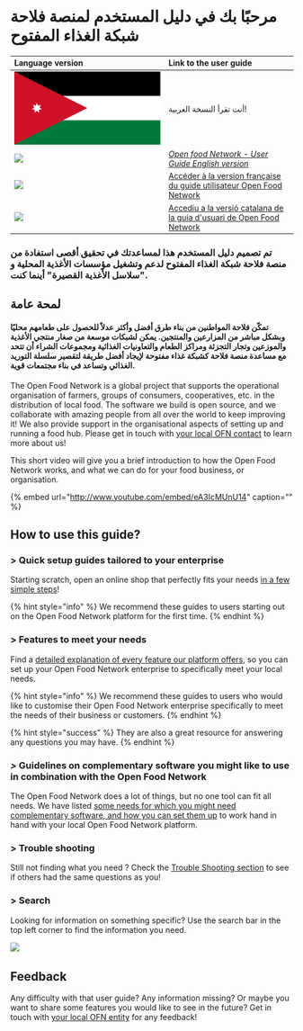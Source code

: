 # مرحبًا بك في دليل المستخدم لمنصة فلاحة شبكة الغذاء المفتوح

| Language version | Link to the user guide |
| :--- | :--- |
| ![](.gitbook/assets/jordan_flag.png) | أنت تقرأ النسخة العربية! |
| ![](.gitbook/assets/capture-du-2019-09-26-00-38-19.png) | [_Open food Network - User Guide  English version_](https://guide.openfoodnetwork.org/) |
| ![](.gitbook/assets/capture-du-2019-09-26-00-38-01.png) | [Accéder à la version française du guide utilisateur Open Food Network](https://ofn-user-guide.gitbook.io/guide-utilisateur-open-food-network/) |
| ![](.gitbook/assets/capture-du-2019-09-26-00-37-35.png) | [Accediu a la versió catalana de la guia d'usuari de Open Food Network](https://guia.katuma.org/) |

### تم تصميم دليل المستخدم هذا لمساعدتك في تحقيق أقصى استفادة من منصة فلاحة شبكة الغذاء المفتوح لدعم وتشغيل مؤسسات الأغذية المحلية و "سلاسل الأغذية القصيرة" أينما كنت.

## لمحة عامة

#### تمكّن فلاحة المواطنين من بناء طرق أفضل وأكثر عدلاً للحصول على طعامهم محليًا وبشكل مباشر من المزارعين والمنتجين. يمكن لشبكات موسعة من صغار منتجي الأغذية والموزعين وتجار التجزئة ومراكز الطعام والتعاونيات الغذائية ومجموعات الشراء أن تتحد مع مساعدة منصة فلاحة كشبكة غذاء مفتوحة لإيجاد أفضل طريقة لتقصير سلسلة التوريد الغذائي وتساعد في بناء مجتمعات قوية.

The Open Food Network is a global project that supports the operational organisation of farmers, groups of consumers, cooperatives, etc. in the distribution of local food. The software we build is open source, and we collaborate with amazing people from all over the world to keep improving it! We also provide support in the organisational aspects of setting up and running a food hub. Please get in touch with [your local OFN contact](local-ofn-organizations-and-contacts.md) to learn more about us!

This short video will give you a brief introduction to how the Open Food Network works, and what we can do for your food business, or organisation.

{% embed url="http://www.youtube.com/embed/eA3IcMUnU14" caption="" %}

## How to use this guide?

### &gt; Quick setup guides tailored to your enterprise

Starting scratch, open an online shop that perfectly fits your needs [in a few simple steps](your-quick-start-on-ofn-given-who-you-are.md)!

{% hint style="info" %}
We recommend these guides to users starting out on the Open Food Network platform for the first time.
{% endhint %}

### &gt; Features to meet your needs

Find a [detailed explanation of every feature our platform offers](basic-features/), so you can set up your Open Food Network enterprise to specifically meet your local needs.

{% hint style="info" %}
We recommend these guides to users who would like to customise their Open Food Network enterprise specifically to meet the needs of their business or customers.
{% endhint %}

{% hint style="success" %}
They are also a great resource for answering any questions you may have.
{% endhint %}

### _&gt;_ Guidelines on complementary software you might like to use in combination with the Open Food Network

The Open Food Network does a lot of things, but no one tool can fit all needs. We have listed [some needs for which you might need complementary software, and how you can set them up](complementary-tools-software/) to work hand in hand with your local Open Food Network platform.

### &gt; Trouble shooting

Still not finding what you need ? Check the [Trouble Shooting section](trouble-shooting.md) to see if others had the same questions as you!

### &gt; Search

Looking for information on something specific? Use the search bar in the top left corner to find the information you need.

![](.gitbook/assets/capture-du-2019-09-26-00-49-08.png)

## Feedback

Any difficulty with that user guide? Any information missing? Or maybe you want to share some features you would like to see in the future? Get in touch with [your local OFN entity](local-ofn-organizations-and-contacts.md) for any feedback!

